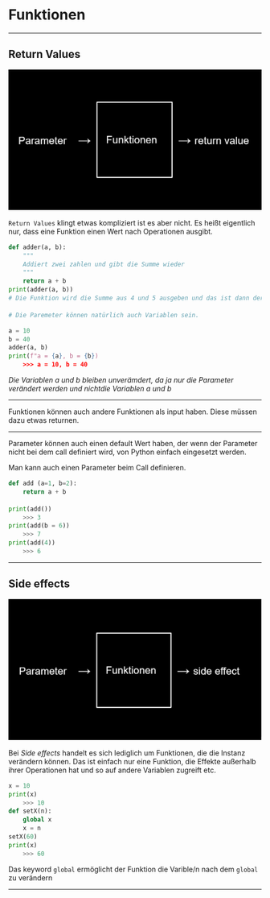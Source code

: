 # Funktionen 


---
## Return Values

![Parameter => Funktion => Return values](Funktionen.png "Funktionen")


`Return Values` klingt etwas kompliziert ist es aber nicht. Es heißt eigentlich nur, dass eine Funktion einen Wert nach Operationen ausgibt.

```python
def adder(a, b):
    """
    Addiert zwei zahlen und gibt die Summe wieder
    """
    return a + b
print(adder(a, b))
# Die Funktion wird die Summe aus 4 und 5 ausgeben und das ist dann der Parameter der print() Funktion.

# Die Paremeter können natürlich auch Variablen sein.

```

```python
a = 10
b = 40
adder(a, b)
print(f"a = {a}, b = {b})
    >>> a = 10, b = 40
```
*Die Variablen a und b bleiben unverämdert, da ja nur die Parameter verändert werden und nichtdie Variablen a und b*

---
Funktionen können auch andere Funktionen als input haben. Diese müssen dazu etwas returnen.

---

Parameter können auch einen default Wert haben, der wenn der Parameter nicht bei dem call definiert wird, von Python einfach eingesetzt werden.

Man kann auch einen Parameter beim Call definieren.

```python
def add (a=1, b=2):
    return a + b

print(add())
    >>> 3
print(add(b = 6))
    >>> 7
print(add(4))  
    >>> 6    
```
---
## Side effects

![Parameter => Funktion => Side effects](SideEffects.png "Side effects")

Bei *Side effects* handelt es sich lediglich um Funktionen, die die Instanz verändern können. Das ist einfach nur eine Funktion, die Effekte außerhalb ihrer Operationen hat und so auf andere Variablen zugreift etc.

```python
x = 10
print(x)
    >>> 10
def setX(n):
    global x
    x = n
setX(60)
print(x)
    >>> 60
```
Das keyword `global` ermöglicht der Funktion  die Varible/n nach dem `global` zu verändern

---
